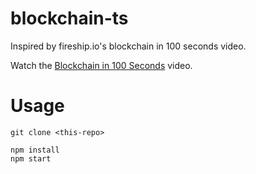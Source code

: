 # blockchain-ts
Inspired by fireship.io's blockchain in 100 seconds video.  

Watch the [Blockchain in 100 Seconds](https://youtu.be/qF7dkrce-mQ) video. 

# Usage

```
git clone <this-repo>

npm install
npm start
```
